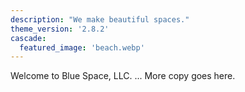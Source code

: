 ```yaml
---
description: "We make beautiful spaces."
theme_version: '2.8.2'
cascade:
  featured_image: 'beach.webp'
---
```

Welcome to Blue Space, LLC. ... More copy goes here.
